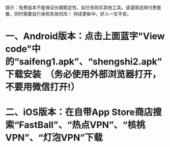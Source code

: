 提示：免费版本不能保证长期稳定性，如已有购买其他工具，请谨慎选择付费套餐，同时需要自行承担失效风险！
持续更新中，好人一生平安。

# 一、Android版本：点击上面蓝字"View code"中的“saifeng1.apk”、“shengshi2.apk”下载安装  （务必使用外部浏览器打开，不要用微信打开!）

# 二、iOS版本：在自带App Store商店搜索“FastBall”、“热点VPN”、“核桃VPN”、“灯泡VPN”下载

